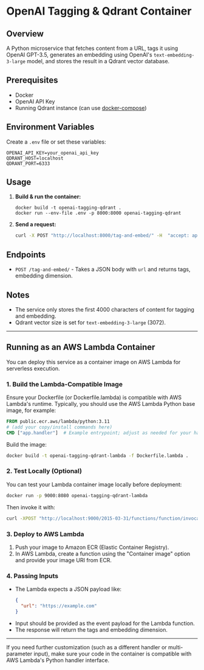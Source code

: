 # OpenAI Tagging & Qdrant Container

## Overview

A Python microservice that fetches content from a URL, tags it using OpenAI GPT-3.5, generates an embedding using OpenAI's `text-embedding-3-large` model, and stores the result in a Qdrant vector database.

## Prerequisites

- Docker
- OpenAI API Key
- Running Qdrant instance (can use [docker-compose](https://qdrant.tech/documentation/quick-start/))

## Environment Variables

Create a `.env` file or set these variables:

```
OPENAI_API_KEY=your_openai_api_key
QDRANT_HOST=localhost
QDRANT_PORT=6333
```

## Usage

1. **Build & run the container:**

   ```
   docker build -t openai-tagging-qdrant .
   docker run --env-file .env -p 8000:8000 openai-tagging-qdrant
   ```

2. **Send a request:**

   ```bash
   curl -X POST "http://localhost:8000/tag-and-embed/" -H  "accept: application/json" -H  "Content-Type: application/json" -d '{"url":"https://example.com"}'
   ```

## Endpoints

- `POST /tag-and-embed/` - Takes a JSON body with `url` and returns tags, embedding dimension.

## Notes

- The service only stores the first 4000 characters of content for tagging and embedding.
- Qdrant vector size is set for `text-embedding-3-large` (3072).

---

## Running as an AWS Lambda Container

You can deploy this service as a container image on AWS Lambda for serverless execution.

### 1. Build the Lambda-Compatible Image

Ensure your Dockerfile (or Dockerfile.lambda) is compatible with AWS Lambda's runtime. Typically, you should use the AWS Lambda Python base image, for example:

```Dockerfile
FROM public.ecr.aws/lambda/python:3.11
# (add your copy/install commands here)
CMD ["app.handler"]  # Example entrypoint; adjust as needed for your handler
```

Build the image:

```bash
docker build -t openai-tagging-qdrant-lambda -f Dockerfile.lambda .
```

### 2. Test Locally (Optional)

You can test your Lambda container image locally before deployment:

```bash
docker run -p 9000:8080 openai-tagging-qdrant-lambda
```

Then invoke it with:

```bash
curl -XPOST "http://localhost:9000/2015-03-31/functions/function/invocations" -d '{"url":"https://example.com"}'
```

### 3. Deploy to AWS Lambda

1. Push your image to Amazon ECR (Elastic Container Registry).
2. In AWS Lambda, create a function using the "Container image" option and provide your image URI from ECR.

### 4. Passing Inputs

- The Lambda expects a JSON payload like:
  ```json
  {
    "url": "https://example.com"
  }
  ```
- Input should be provided as the event payload for the Lambda function.
- The response will return the tags and embedding dimension.

---

If you need further customization (such as a different handler or multi-parameter input), make sure your code in the container is compatible with AWS Lambda's Python handler interface.
